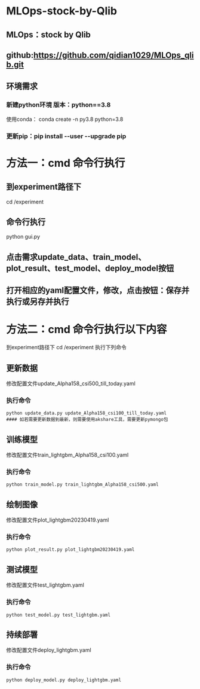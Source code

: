 # MLOps-stock-by-Qlib
## MLOps：stock by Qlib
## github:https://github.com/qidian1029/MLOps_qlib.git
## 环境需求
### 新建python环境 版本：python==3.8
 使用conda：
   conda create -n py3.8 python=3.8
### 更新pip：pip install --user --upgrade pip

# 方法一：cmd 命令行执行
 ## 到experiment路径下
   cd /experiment
 ## 命令行执行
   python gui.py
## 点击需求update_data、train_model、plot_result、test_model、deploy_model按钮
## 打开相应的yaml配置文件，修改，点击按钮：保存并执行或另存并执行

# 方法二：cmd 命令行执行以下内容
到experiment路径下 
  cd /experiment
  执行下列命令
  ## 更新数据
  修改配置文件update_Alpha158_csi500_till_today.yaml
  ### 执行命令
    python update_data.py update_Alpha158_csi100_till_today.yaml
    #### 如若需要更新数据到最新，则需要使用akshare工具，需要更新pymongo包
    
  ## 训练模型
  修改配置文件train_lightgbm_Alpha158_csi100.yaml
  ### 执行命令
    python train_model.py train_lightgbm_Alpha158_csi500.yaml
  
  ## 绘制图像
  修改配置文件plot_lightgbm20230419.yaml
  ### 执行命令
    python plot_result.py plot_lightgbm20230419.yaml
    
  ## 测试模型
  修改配置文件test_lightgbm.yaml
  ### 执行命令
    python test_model.py test_lightgbm.yaml
    
  ## 持续部署
  修改配置文件deploy_lightgbm.yaml
  ### 执行命令
    python deploy_model.py deploy_lightgbm.yaml
